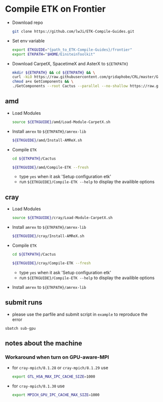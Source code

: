# Compile ETK on Frontier

* Download repo

    ```bash
    git clone https://github.com/lwJi/ETK-Compile-Guides.git
    ```

* Set env variable

    ```bash
    export ETKGUIDE="{path_to_ETK-Compile-Guides}/frontier"
    export ETKPATH="$HOME/EinsteinToolkit"
    ```

* Download CarpetX, SpacetimeX and AsterX to `${ETKPATH}`

    ```bash
    mkdir ${ETKPATH} && cd ${ETKPATH} && \
    curl -kLO https://raw.githubusercontent.com/gridaphobe/CRL/master/GetComponents && \
    chmod a+x GetComponents && \
    ./GetComponents --root Cactus --parallel --no-shallow https://raw.githubusercontent.com/lwJi/ETK-Compile-Guides/main/ThornList/asterx-frontier.th
    ```

## amd

* Load Modules

    ```bash
    source ${ETKGUIDE}/amd/Load-Module-CarpetX.sh
    ```

* Install `amrex` to `${ETKPATH}/amrex-lib`

    ```bash
    ${ETKGUIDE}/amd/Install-AMReX.sh
    ```

* Compile `ETK`

    ```bash
    cd ${ETKPATH}/Cactus

    ${ETKGUIDE}/amd/Compile-ETK --fresh
    ```
    - type `yes` when it ask 'Setup configuration etk'
    - run `${ETKGUIDE}/Compile-ETK --help` to display the availible options

## cray

* Load Modules

    ```bash
    source ${ETKGUIDE}/cray/Load-Module-CarpetX.sh
    ```

* Install `amrex` to `${ETKPATH}/amrex-lib`

    ```bash
    ${ETKGUIDE}/cray/Install-AMReX.sh
    ```

* Compile `ETK`

    ```bash
    cd ${ETKPATH}/Cactus

    ${ETKGUIDE}/cray/Compile-ETK --fresh
    ```
    - type `yes` when it ask 'Setup configuration etk'
    - run `${ETKGUIDE}/Compile-ETK --help` to display the availible options

* Install `amrex` to `${ETKPATH}/amrex-lib`

## submit runs

* please use the parfile and submit script in `example` to reproduce the error

```
sbatch sub-gpu
```

## notes about the machine

### Workaround when turn on GPU-aware-MPI

* for `cray-mpich/8.1.28` or `cray-mpich/8.1.29` use

    ```bash
    export GTL_HSA_MAX_IPC_CACHE_SIZE=1000
    ```

* for `cray-mpich/8.1.30` use

    ```bash
    export MPICH_GPU_IPC_CACHE_MAX_SIZE=1000
    ```
